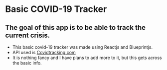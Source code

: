 # Basic COVID-19 Tracker

## The goal of this app is to be able to track the current crisis.

- This basic covid-19 tracker was made using Reactjs and Blueprintjs.
- API used is [Covidtracking.com]('https://covidtracking.com/api/states)
- It is nothing fancy and I have plans to add more to it, but this gets across the basic info.
